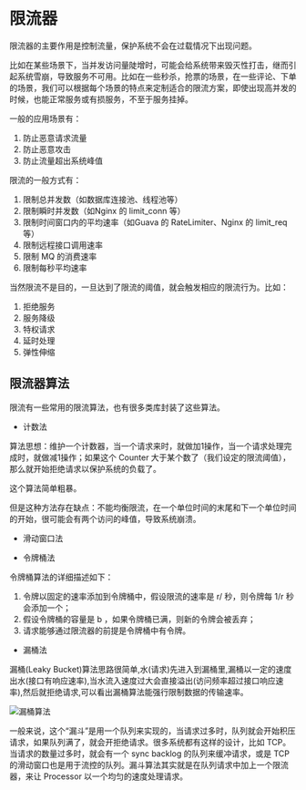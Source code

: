 # 限流器

限流器的主要作用是控制流量，保护系统不会在过载情况下出现问题。

比如在某些场景下，当并发访问量陡增时，可能会给系统带来毁灭性打击，继而引起系统雪崩，导致服务不可用。比如在一些秒杀，抢票的场景，在一些评论、下单的场景，我们可以根据每个场景的特点来定制适合的限流方案，即使出现高并发的时候，也能正常服务或有损服务，不至于服务挂掉。

一般的应用场景有：

1. 防止恶意请求流量
2. 防止恶意攻击
3. 防止流量超出系统峰值

限流的一般方式有：

1. 限制总并发数（如数据库连接池、线程池等）
2. 限制瞬时并发数（如Nginx 的 limit_conn 等）
3. 限制时间窗口内的平均速率（如Guava 的 RateLimiter、Nginx 的 limit_req 等）
4. 限制远程接口调用速率
5. 限制 MQ 的消费速率
6. 限制每秒平均速率

当然限流不是目的，一旦达到了限流的阈值，就会触发相应的限流行为。比如：

1. 拒绝服务
2. 服务降级
3. 特权请求
4. 延时处理
5. 弹性伸缩

## 限流器算法

限流有一些常用的限流算法，也有很多类库封装了这些算法。

- 计数法

算法思想：维护一个计数器，当一个请求来时，就做加1操作，当一个请求处理完成时，就做减1操作；如果这个 Counter 大于某个数了（我们设定的限流阈值），那么就开始拒绝请求以保护系统的负载了。

这个算法简单粗暴。

但是这种方法存在缺点：不能均衡限流，在一个单位时间的末尾和下一个单位时间的开始，很可能会有两个访问的峰值，导致系统崩溃。

- 滑动窗口法

- 令牌桶法

令牌桶算法的详细描述如下：

1. 令牌以固定的速率添加到令牌桶中，假设限流的速率是 r/ 秒，则令牌每 1/r 秒会添加一个；
2. 假设令牌桶的容量是 b ，如果令牌桶已满，则新的令牌会被丢弃；
3. 请求能够通过限流器的前提是令牌桶中有令牌。

- 漏桶法

漏桶(Leaky Bucket)算法思路很简单,水(请求)先进入到漏桶里,漏桶以一定的速度出水(接口有响应速率),当水流入速度过大会直接溢出(访问频率超过接口响应速率),然后就拒绝请求,可以看出漏桶算法能强行限制数据的传输速率。

![漏桶算法](https://static001.geekbang.org/resource/image/d4/a0/d4b8b6ceb8de4400dfc97f3ff0feeaa0.png)

一般来说，这个“漏斗”是用一个队列来实现的，当请求过多时，队列就会开始积压请求，如果队列满了，就会开拒绝请求。很多系统都有这样的设计，比如 TCP。当请求的数量过多时，就会有一个 sync backlog 的队列来缓冲请求，或是 TCP 的滑动窗口也是用于流控的队列。漏斗算法其实就是在队列请求中加上一个限流器，来让 Processor 以一个均匀的速度处理请求。
